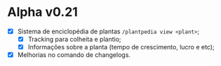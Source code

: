 # Alpha v0.21

- [x] Sistema de enciclopédia de plantas `/plantpedia view <plant>`;
  - [x] Tracking para colheita e plantio;
  - [x] Informações sobre a planta (tempo de crescimento, lucro e etc);
- [x] Melhorias no comando de changelogs.
